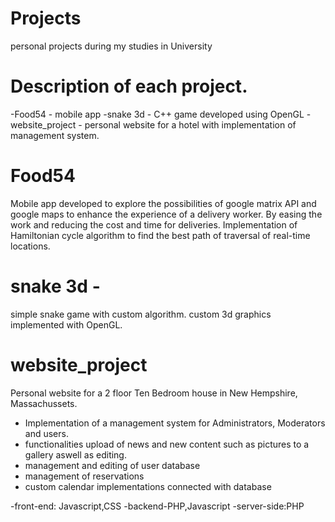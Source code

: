 # Projects
personal projects during my studies in University

# Description of each project.
-Food54 - mobile app
-snake 3d - C++ game developed using OpenGL
-website_project - personal website for a hotel with implementation of management system.

# Food54
Mobile app developed to explore the possibilities of google matrix API and google maps to enhance the experience of a delivery worker. By easing the work and reducing the cost and time for deliveries. Implementation of Hamiltonian cycle algorithm to find the best path of traversal of real-time locations.

# snake 3d - 
simple snake game with custom algorithm.
custom 3d graphics implemented with OpenGL.

# website_project
Personal website for a 2 floor Ten Bedroom house in New Hempshire, Massachussets.
- Implementation of a management system for Administrators, Moderators and users.
- functionalities upload of news and new content such as pictures to a gallery aswell as editing.
- management and editing of user database 
- management of reservations
- custom calendar implementations connected with database

-front-end: Javascript,CSS
-backend-PHP,Javascript
-server-side:PHP
